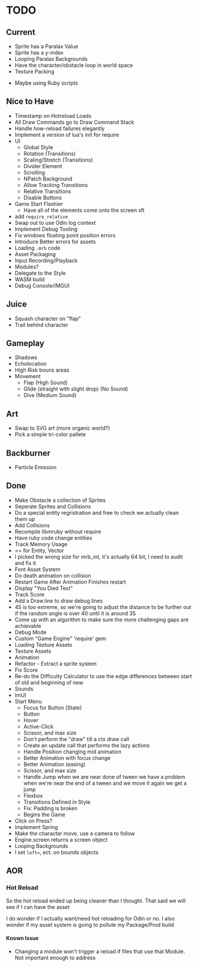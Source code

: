 # TODO

## Current

* Sprite has a Paralax Value
* Sprite has a y-index
* Looping Paralax Backgrounds
* Have the character/obstacle loop in world space
* Texture Packing
 - Maybe using Ruby scripts

## Nice to Have

* Timestamp on Hotreload Loads
* All Draw Commands go to Draw Command Stack
* Handle how-reload failures elegantly
* Implement a version of lua's init for require
* UI
  - Global Style
  - Rotation (Transitions)
  - Scaling/Stretch (Transitions)
  - Divider Element
  - Scrolling
  - NPatch Background
  - Allow Tracking Transitions
  - Relative Transitions
  - Disable Buttons
* Game Start Flashier
  - Have all of the elements come onto the screen sft
* add `require_relative`
* Swap out to use Odin log context
* Implement Debug Tooling
* Fix windows floating point position errors
* Introduce Better errors for assets
* Loading `.mrb` code
* Asset Packaging
* Input Recording/Playback
* Modules?
* Delegate to the Style
* WASM build
* Debug Console/IMGUI

## Juice

* Squash character on "flap"
* Trail behind character

## Gameplay

* Shadows
* Echolocation
* High Risk bouns areas
* Movement
  - Flap (High Sound)
  - Glide (straight with slight drop) (No Sound)
  - Dive (Medium Sound)

## Art

* Swap to SVG art (more organic world?)
* Pick a simple tri-color pallete

## Backburner

* Particle Emission

## Done

* Make Obstacle a collection of Sprites
* Seperate Sprites and Collisions
* Do a special entity regristration and free to check we actually clean them up
* Add Collisions
* Recompile libmruby without require
* Have ruby code change entities
* Track Memory Usage
* == for Entity, Vector
* I picked the wrong size for mrb_int, it's actually 64 bit, I need to audit and fix it
* Font Asset System
* Do death animation on collision
* Restart Game After Animation Finishes restart
* Display "You Died Text"
* Track Score
* Add a Draw.line to draw debug lines
* 45 is too extreme, so we're going to adjust the distance to be further out if the random angle is over 40 until it is around 35
* Come up with an algorithm to make sure the more challenging gaps are achievable
* Debug Mode
* Custom "Game Engine" 'require' gem
* Loading Texture Assets
* Texture Assets
* Animation
* Refactor - Extract a sprite system
* Fix Score
* Re-do the Difficulty Calculator to use the edge differences between start of old and beginning of new
* Sounds
* ImUI
* Start Menu
  - Focus for Button (State)
  - Button
  - Hover
  - Active-Click
  - Scissor, and max size
  - Don't perform the "draw" till a ctx draw call
  - Create an update call that performs the lazy actions
  - Handle Position changing mid animation
  - Better Animation with focus change
  - Better Animation (easing)
  - Scissor, and max size
  - Handle Jump when we are near done of tween
    we have a problem when we're near the end of a tween and we move it again we get a jump
  - Flexbox
  - Transitions Defined in Style
  - Fix: Padding is broken
  - Begins the Game
* Click on Press?
* Implement Spring
* Make the character move, use a camera to follow
* Engine.screen returns a screen object
* Looping Backgrounds
* I set `left=`, ect. on bounds objects

## AOR

### Hot Reload

So the hot reload ended up being cleaner than I thought. That said we will see if I can have the asset

I do wonder if I actually want/need hot reloading for Odin or no. I also wonder if my asset system is going
to pollute my Package/Prod build

#### Known Issue

- Changing a module won't trigger a reload if files that use that Module. Not important enough to address
